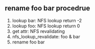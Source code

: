 ## rename foo bar procedrue
1. lookup bar: NFS lookup return -2
2. lookup foo: NFS lookup return 0
3. get attr: NFS revalidating
4. nfs_lookup_revalidate: foo & bar
5. rename foo bar
